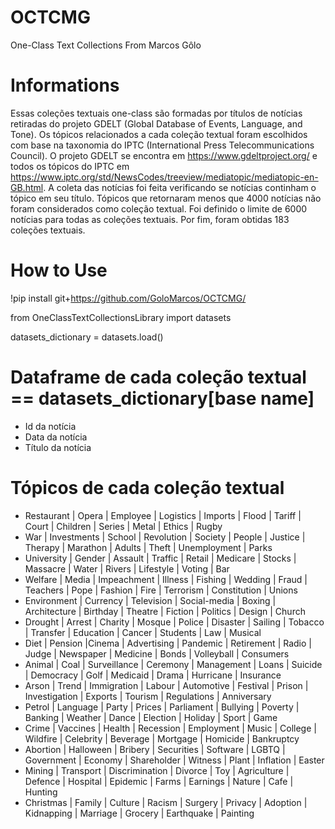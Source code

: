 # OCTCMG

One-Class Text Collections From Marcos Gôlo

# Informations

Essas coleções textuais one-class são formadas por títulos de notícias retiradas do projeto GDELT (Global Database of Events, Language, and Tone). Os tópicos relacionados a cada coleção textual foram escolhidos com base na taxonomia do IPTC (International Press Telecommunications Council). O projeto GDELT se encontra em https://www.gdeltproject.org/ e todos os tópicos do IPTC em https://www.iptc.org/std/NewsCodes/treeview/mediatopic/mediatopic-en-GB.html. A coleta das notícias foi feita verificando se notícias continham o tópico em seu título. Tópicos que retornaram menos que 4000 notícias não foram considerados como coleção textual. Foi definido o limite de 6000 notícias para todas as coleções textuais. Por fim, foram obtidas 183 coleções textuais. 

# How to Use

!pip install git+https://github.com/GoloMarcos/OCTCMG/

from OneClassTextCollectionsLibrary import datasets

datasets_dictionary = datasets.load()

# Dataframe de cada coleção textual == datasets_dictionary[base name]

- Id da notícia
- Data da notícia
- Título da notícia

# Tópicos de cada coleção textual

- Restaurant | Opera | Employee | Logistics | Imports | Flood | Tariff | Court | Children  | Series | Metal | Ethics | Rugby 
- War | Investments | School | Revolution | Society | People | Justice | Therapy | Marathon | Adults | Theft | Unemployment | Parks 
- University | Gender | Assault | Traffic | Retail | Medicare | Stocks | Massacre | Water | Rivers | Lifestyle | Voting | Bar 
- Welfare | Media | Impeachment | Illness | Fishing | Wedding | Fraud | Teachers | Pope | Fashion | Fire | Terrorism | Constitution | Unions 
- Environment | Currency | Television | Social-media | Boxing | Architecture | Birthday | Theatre | Fiction | Politics | Design | Church 
- Drought | Arrest | Charity | Mosque | Police | Disaster | Sailing | Tobacco | Transfer | Education | Cancer | Students | Law | Musical 
- Diet | Pension |Cinema | Advertising | Pandemic | Retirement | Radio | Judge | Newspaper | Medicine | Bonds | Volleyball | Consumers 
- Animal | Coal | Surveillance | Ceremony | Management | Loans | Suicide | Democracy | Golf | Medicaid | Drama | Hurricane | Insurance 
- Arson | Trend | Immigration | Labour | Automotive | Festival | Prison | Investigation | Exports | Tourism | Regulations | Anniversary 
- Petrol | Language | Party | Prices | Parliament | Bullying | Poverty | Banking | Weather | Dance | Election | Holiday | Sport | Game 
- Crime | Vaccines | Health | Recession | Employment | Music | College | Wildfire | Celebrity | Beverage | Mortgage | Homicide | Bankruptcy 
- Abortion | Halloween | Bribery | Securities | Software | LGBTQ | Government | Economy | Shareholder | Witness | Plant | Inflation | Easter 
- Mining | Transport | Discrimination | Divorce | Toy | Agriculture | Defence | Hospital | Epidemic | Farms | Earnings | Nature | Cafe | Hunting 
- Christmas | Family | Culture | Racism | Surgery | Privacy | Adoption | Kidnapping | Marriage | Grocery | Earthquake | Painting 
